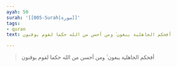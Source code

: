 ```yaml
---
ayah: 50
surah: '[[005-Surah|سورة]]'
tags:
- quran
text: أفحكم الجاهلية يبغون ۚ ومن أحسن من الله حكما لقوم يوقنون

---
```

> أفحكم الجاهلية يبغون ۚ ومن أحسن من الله حكما لقوم يوقنون
